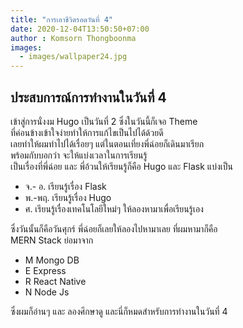 ```yaml
---
title: "การเอาชีวิตรอดวันที่ 4"
date: 2020-12-04T13:50:50+07:00
author : Komsorn Thongboonma
images: 
  - images/wallpaper24.jpg
---
```


## ประสบการณ์การทำงานในวันที่ 4

เข้าสู่การนั่งงม Hugo เป็นวันที่ 2 ซึ่งในวันนี้ก็เจอ Theme  
ที่ค่อนข้างเข้าใจง่ายทำให้การแก้ไขเป็นไปได้ด้วยดี  
เลยทำให้ผมทำไปได้เรื่อยๆ แต่ในตอนเที่ยงพี่ฉ่อยก็เดินมาเรียก  
พร้อมกับบอกว่า จะให้แบ่งเวลาในการเรียนรู้  
เป็นเรื่องที่พี่ฉ่อย และ พี่อ้วนให้เรียนรู้ก็คือ Hugo และ Flask แบ่งเป็น  
  
* จ.- อ. เรียนรู้เรื่อง Flask 
* พ.-พฤ. เรียนรู้เรื่อง Hugo 
* ศ. เรียนรู้เรื่องเทคโนโลยีใหม่ๆ ให้ลองหามาเพื่อเรียนรู้เอง  

ซึ่งวันนั้นก็คือวันศุกร์ พี่ฉ่อยก็เลยให้ลองไปหามาเลย ที่ผมหามาก็คือ  
MERN Stack ย่อมาจาก

* M Mongo DB
* E Express
* R React Native
* N Node Js  

ซึ่งผมก็อ่านๆ และ ลองศึกษาดู และนี่ก็หมดสำหรับการทำงานในวันที่ 4

